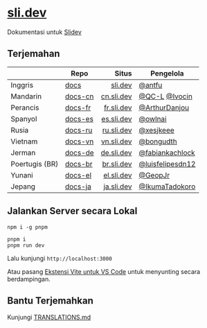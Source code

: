# [sli.dev](https://sli.dev)

Dokumentasi untuk [Slidev](https://github.com/slidevjs/slidev)

## Terjemahan

| | Repo | Situs | Pengelola |
|---|---|---:|---|
| Inggris | [docs](https://github.com/slidevjs/docs) | [sli.dev](https://sli.dev) | [@antfu](https://github.com/antfu) |
| Mandarin | [docs-cn](https://github.com/slidevjs/docs-cn) | [cn.sli.dev](https://cn.sli.dev) | [@QC-L](https://github.com/QC-L) [@Ivocin](https://github.com/Ivocin) |
| Perancis | [docs-fr](https://github.com/slidevjs/docs-fr) | [fr.sli.dev](https://fr.sli.dev) | [@ArthurDanjou](https://github.com/ArthurDanjou) |
| Spanyol | [docs-es](https://github.com/slidevjs/docs-es) | [es.sli.dev](https://es.sli.dev) | [@owlnai](https://github.com/owlnai) |
| Rusia | [docs-ru](https://github.com/slidevjs/docs-ru) | [ru.sli.dev](https://ru.sli.dev) | [@xesjkeee](https://github.com/xesjkeee) |
| Vietnam | [docs-vn](https://github.com/slidevjs/docs-vn) | [vn.sli.dev](https://vn.sli.dev) | [@bongudth](https://github.com/bongudth) |
| Jerman | [docs-de](https://github.com/slidevjs/docs-de) | [de.sli.dev](https://de.sli.dev) | [@fabiankachlock](https://github.com/fabiankachlock) |
| Poertugis (BR) | [docs-br](https://github.com/slidevjs/docs-br) | [br.sli.dev](https://br.sli.dev) | [@luisfelipesdn12](https://github.com/luisfelipesdn12) |
| Yunani | [docs-el](https://github.com/slidevjs/docs-el) | [el.sli.dev](https://el.sli.dev) | [@GeopJr](https://github.com/GeopJr) |
| Jepang | [docs-ja](https://github.com/slidevjs/docs-el) | [ja.sli.dev](https://ja.sli.dev) | [@IkumaTadokoro](https://github.com/IkumaTadokoro) |

## Jalankan Server secara Lokal

```
npm i -g pnpm

pnpm i
pnpm run dev
```

Lalu kunjungi `http://localhost:3000`

Atau pasang [Ekstensi Vite untuk VS Code](https://marketplace.visualstudio.com/items?itemName=antfu.vite) untuk menyunting secara berdampingan.

## Bantu Terjemahkan

Kunjungi [TRANSLATIONS.md](/TRANSLATIONS.md)
